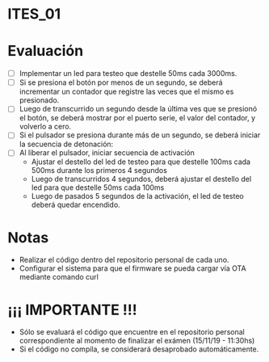 # ITES_01
# Evaluación
- [ ] Implementar un led para testeo que destelle 50ms cada 3000ms.
- [ ] Si se presiona el botón por menos de un segundo, se deberá incrementar un contador que registre las veces que el mismo es presionado.
- [ ] Luego de transcurrido un segundo desde la última ves que se presionó el botón, se deberá mostrar por el puerto serie, el valor del contador, y volverlo a cero.
- [ ] Si el pulsador se presiona durante más de un segundo, se deberá iniciar la secuencia de detonación:
- [ ] Al liberar el pulsador, iniciar secuencia de activación
  -  Ajustar el destello del led de testeo para que destelle 100ms cada 500ms durante los primeros 4 segundos
  -  Luego de transcurridos 4 segundos, deberá ajustar el destello del led para que destelle 50ms cada 100ms
  -  Luego de pasados 5 segundos de la activación, el led de testeo deberá quedar encendido.

# Notas
- Realizar el código dentro del repositorio personal de cada uno.
- Configurar el sistema para que el firmware se pueda cargar vía OTA mediante comando curl

# ¡¡¡ IMPORTANTE !!!
- Sólo se evaluará el código que encuentre en el repositorio personal correspondiente al momento de finalizar el exámen (15/11/19 - 11:30hs)
- Si el código no compila, se considerará desaprobado automáticamente.

